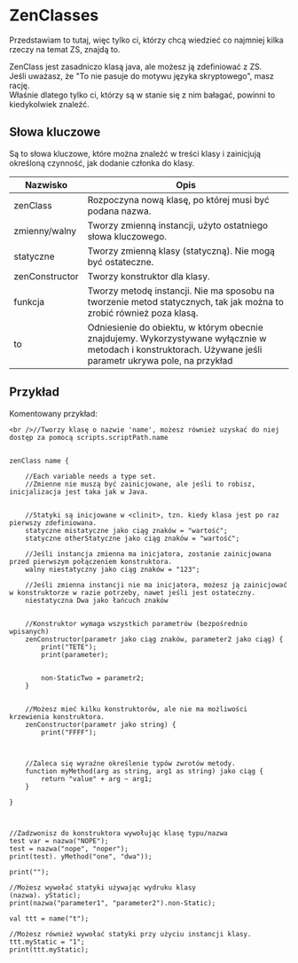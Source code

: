 # ZenClasses

Przedstawiam to tutaj, więc tylko ci, którzy chcą wiedzieć co najmniej kilka rzeczy na temat ZS, znajdą to.

ZenClass jest zasadniczo klasą java, ale możesz ją zdefiniować z ZS.  
Jeśli uważasz, że "To nie pasuje do motywu języka skryptowego", masz rację.  
Właśnie dlatego tylko ci, którzy są w stanie się z nim bałagać, powinni to kiedykolwiek znaleźć.

## Słowa kluczowe

Są to słowa kluczowe, które można znaleźć w treści klasy i zainicjują określoną czynność, jak dodanie członka do klasy.

| Nazwisko       | Opis                                                                                                                                                       |
| -------------- | ---------------------------------------------------------------------------------------------------------------------------------------------------------- |
| zenClass       | Rozpoczyna nową klasę, po której musi być podana nazwa.                                                                                                    |
| zmienny/walny  | Tworzy zmienną instancji, użyto ostatniego słowa kluczowego.                                                                                               |
| statyczne      | Tworzy zmienną klasy (statyczną). Nie mogą być ostateczne.                                                                                                 |
| zenConstructor | Tworzy konstruktor dla klasy.                                                                                                                              |
| funkcja        | Tworzy metodę instancji. Nie ma sposobu na tworzenie metod statycznych, tak jak można to zrobić również poza klasą.                                        |
| to             | Odniesienie do obiektu, w którym obecnie znajdujemy. Wykorzystywane wyłącznie w metodach i konstruktorach. Używane jeśli parametr ukrywa pole, na przykład |

## Przykład

Komentowany przykład:

```zenscript
<br />//Tworzy klasę o nazwie 'name', możesz również uzyskać do niej dostęp za pomocą scripts.scriptPath.name


zenClass name {

    //Each variable needs a type set. 
    //Zmienne nie muszą być zainicjowane, ale jeśli to robisz, inicjalizacja jest taka jak w Java.


    //Statyki są inicjowane w <clinit>, tzn. kiedy klasa jest po raz pierwszy zdefiniowana.
    statyczne mistatyczne jako ciąg znaków = "wartość";
    statyczne otherStatyczne jako ciąg znaków = "wartość";

    //Jeśli instancja zmienna ma inicjatora, zostanie zainicjowana przed pierwszym połączeniem konstruktora.
    walny niestatyczny jako ciąg znaków = "123";

    //Jeśli zmienna instancji nie ma inicjatora, możesz ją zainicjować w konstruktorze w razie potrzeby, nawet jeśli jest ostateczny.
    niestatyczna Dwa jako łańcuch znaków


    //Konstruktor wymaga wszystkich parametrów (bezpośrednio wpisanych)
    zenConstructor(parametr jako ciąg znaków, parameter2 jako ciąg) {
        print("TETE");
        print(parameter);


        non-StaticTwo = parametr2;
    }


    //Możesz mieć kilku konstruktorów, ale nie ma możliwości krzewienia konstruktora.
    zenConstructor(parametr jako string) {
        print("FFFF");



    //Zaleca się wyraźne określenie typów zwrotów metody.
    function myMethod(arg as string, arg1 as string) jako ciąg {
        return "value" + arg ~ arg1;
    }

}



//Zadzwonisz do konstruktora wywołując klasę typu/nazwa
test var = nazwa("NOPE");
test = nazwa("nope", "noper");
print(test). yMethod("one", "dwa"));

print("");

//Możesz wywołać statyki używając wydruku klasy
(nazwa). yStatic);
print(nazwa("parameter1", "parameter2").non-Static);

val ttt = name("t");

//Możesz również wywołać statyki przy użyciu instancji klasy.
ttt.myStatic = "1";
print(ttt.myStatic);
```